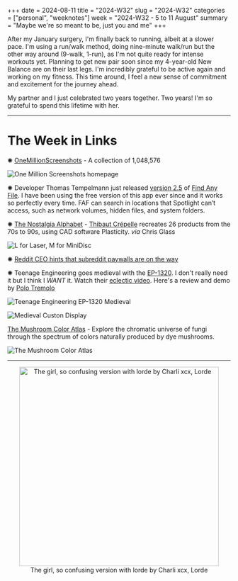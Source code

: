 +++
date = 2024-08-11
title = "2024-W32"
slug = "2024-W32"
categories = ["personal", "weeknotes"]
week = "2024-W32 - 5 to 11 August"
summary = "Maybe we're so meant to be, just you and me"
+++

After my January surgery, I'm finally back to running, albeit at a slower pace. I'm using a run/walk method, doing nine-minute walk/run but the other way around (9-walk, 1-run), as I'm not quite ready for intense workouts yet. Planning to get new pair soon since my 4-year-old New Balance are on their last legs. I'm incredibly grateful to be active again and working on my fitness. This time around, I feel a new sense of commitment and excitement for the journey ahead.

My partner and I just celebrated two years together. Two years! I'm so grateful to spend this lifetime with her.

---

# The Week in Links

✺ [OneMillionScreenshots](https://onemillionscreenshots.com/?ref=krabf.com) - A collection of 1,048,576

![One Million Screenshots homepage](/weeknotes/2024-W32/one-million-screenshots.jpg "One Million Screenshots")

✺ Developer Thomas Tempelmann just released [version 2.5](https://findanyfile.app/versionhistory2.html) of [Find Any File](https://findanyfile.app/). I have been using the free version of this app ever since and it works so perfectly every time. FAF can search in locations that Spotlight can’t access, such as network volumes, hidden files, and system folders.

✺ [The Nostalgia Alphabet](https://www.behance.net/gallery/196350623/The-Nostalgia-Alphabet-Motion-Design) - [Thibaut Crépelle](https://www.thibaut.cool/) recreates 26 products from the 70s to 90s, using CAD software Plasticity. *via* Chris Glass

![L for Laser, M for MiniDisc](/weeknotes/2024-W32/the-nostalgia-alphabet-l-m.png "L for Laser, M for MiniDisc")

✺ [Reddit CEO hints that subreddit paywalls are on the way](https://mashable.com/article/reddit-ceo-hints-subreddit-paywalls-on-the-way-earnings-call)

✺ Teenage Engineering goes medieval with the [EP-1320](https://mashable.com/article/reddit-ceo-hints-subreddit-paywalls-on-the-way-earnings-call). I don't really need it but I think I *WANT* it. Watch their [eclectic video](https://www.youtube.com/watch?v=LVLsRvGMwMk). Here's a review and demo by [Polo Tremolo](https://www.youtube.com/watch?v=U35OHxvYk5w)

![Teenage Engineering EP-1320 Medieval](/weeknotes/2024-W32/p-1-91169204-medieval-teenage-engineering.jpg "Teenage Engineering EP-1320 Medieval")

![Medieval Custon Display](/weeknotes/2024-W32/i-1-91169204-medieval-teenage-engineering.jpg "Medieval Custon Display")

[The Mushroom Color Atlas](https://mushroomcoloratlas.com?ref=krabf.com) - Explore the chromatic universe of fungi through the spectrum of colors naturally produced by dye mushrooms.

![The Mushroom Color Atlas](/weeknotes/2024-W32/the-mushroom-color-atlas.jpg "The Mushroom Color Atlas")

---

<div align="center">
   <a href="https://www.last.fm/music/Charli+XCX/_/the+girl,+so+confusing+version+with+lorde"><img src="/weeknotes/2024-W32/the-girl-so-confusing-version-with-lorde.jpg" alt="The girl, so confusing version with lorde by Charli xcx, Lorde" width="450">
</a>
<figcaption>The girl, so confusing version with lorde by Charli xcx, Lorde</figcaption>
</figure>
</div>